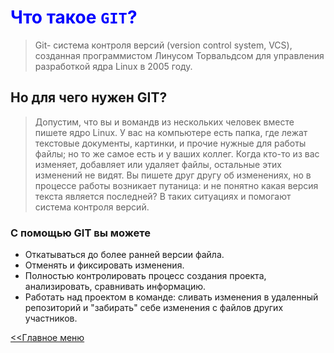 # <span style="color:blue">Что такое `GIT`?</span>

> Git- система контроля версий (version control system, VCS), созданная программистом Линусом Торвальдсом для управления разработкой ядра Linux в 2005 году.

## Но для чего нужен GIT?

> Допустим, что вы и вомандв из нескольких человек вместе пишете ядро Linux. У вас на компьютере есть папка, где лежат текстовые документы, картинки,  и прочие нужные для работы файлы; но то же самое есть и у ваших коллег. Когда кто-то из вас изменяет, добавляет или удаляет файлы, остальные этих изменений не видят. Вы пишете друг другу об изменениях, но в процессе работы возникает путаница: и не понятно какая версия текста является последней? В таких ситуациях и помогают система контроля версий.

### С помощью GIT вы можете

* Откатываться до более ранней версии файла.
* Отменять и фиксировать изменения.
* Полностью контролировать процесс создания проекта, анализировать, сравнивать информацию.
* Работать над проектом в команде: сливать изменения в удаленный репозиторий и "забирать" себе изменения с файлов других участников.

[<<Главное меню](./readme.md)
